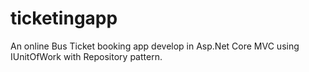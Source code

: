 # ticketingapp
An online Bus Ticket booking app develop in Asp.Net Core MVC using IUnitOfWork with Repository pattern.
